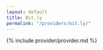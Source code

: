 ```yaml
---
layout: default
title: Bit.ly
permalink: "/providers/bit.ly/"
---
```


{% include provider/provider.md %}
